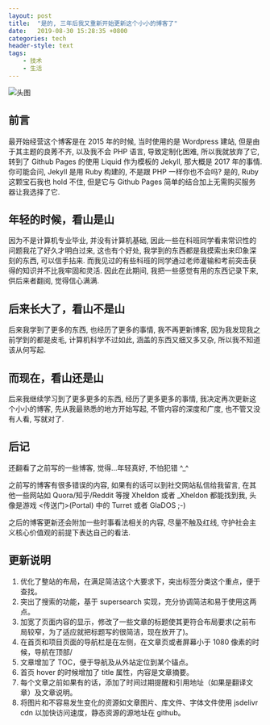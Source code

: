 ```yaml
---
layout: post
title:  "是的, 三年后我又重新开始更新这个小小的博客了"
date:   2019-08-30 15:28:35 +0800
categories: tech
header-style: text
tags:
    - 技术
    - 生活
---
```


![头图]({{site.static_url}}/img/in-post/2019/kruger.png)

## 前言

最开始经营这个博客是在 2015 年的时候, 当时使用的是 Wordpress 建站, 但是由于其主题的良莠不齐, 以及我不会 PHP 语言, 导致定制化困难, 所以我就放弃了它, 转到了 Github Pages 的使用 Liquid 作为模板的 Jekyll, 那大概是 2017 年的事情.
你可能会问, Jekyll 是用 Ruby 构建的, 不是跟 PHP 一样你也不会吗? 是的, Ruby 这颗宝石我也 hold 不住, 但是它与 Github Pages 简单的结合加上无需购买服务器让我选择了它.

## 年轻的时候，看山是山

因为不是计算机专业毕业, 并没有计算机基础, 因此一些在科班同学看来常识性的问题我花了好久才明白过来, 这也有个好处, 我学到的东西都是我摸索出来印象深刻的东西, 可以信手拈来.
而我见过的有些科班的同学通过老师灌输和考前突击获得的知识并不比我牢固和灵活.
因此在此期间, 我把一些感觉有用的东西记录下来, 供后来者翻阅, 觉得信心满满.

## 后来长大了，看山不是山

后来我学到了更多的东西, 也经历了更多的事情, 我不再更新博客, 因为我发现我之前学到的都是皮毛, 计算机科学不过如此, 涵盖的东西又细又多又杂, 所以我不知道该从何写起.

## 而现在，看山还是山

后来我继续学习到了更多更多的东西, 经历了更多更多的事情, 我决定再次更新这个小小的博客, 先从我最熟悉的地方开始写起, 不管内容的深度和广度, 也不管又没有人看, 写就对了.

## 后记

还翻看了之前写的一些博客, 觉得...年轻真好, 不怕犯错 ^_^

之前写的博客有很多错误的内容, 如果有的话可以到社交网站私信给我留言, 在其他一些网站如 Quora/知乎/Reddit 等搜 Xheldon 或者 _Xheldon 都能找到我, 头像是游戏 <传送门>(Portal) 中的 Turret 或者 GlaDOS ;-)

之后的博客更新还会附加一些时事看法相关的内容, 尽量不触及红线, 守护社会主义核心价值观的前提下表达自己的看法.

## 更新说明

1. 优化了整站的布局，在满足简洁这个大要求下，突出标签分类这个重点，便于查找。
2. 突出了搜索的功能，基于 supersearch 实现，充分协调简洁和易于使用这两点。
3. 加宽了页面内容的显示，修改了一些文章的标题使其更符合布局要求(之前布局较窄，为了适应就把标题写的很简洁，现在放开了)。
4. 在首页和项目页面的导航栏是在左侧，在文章页或者屏幕小于 1080 像素的时候，导航在顶部/
5. 文章增加了 TOC，便于导航及从外站定位到某个锚点。
6. 首页 hover 的时候增加了 title 属性，内容是文章摘要。
7. 每个文章之前如果有的话，添加了时间过期提醒和引用地址（如果是翻译文章）及文章说明。
8. 将图片和不容易发生变化的资源如文章图片、库文件、字体文件使用 jsdelivr cdn 以加快访问速度，静态资源的源地址在 github。



